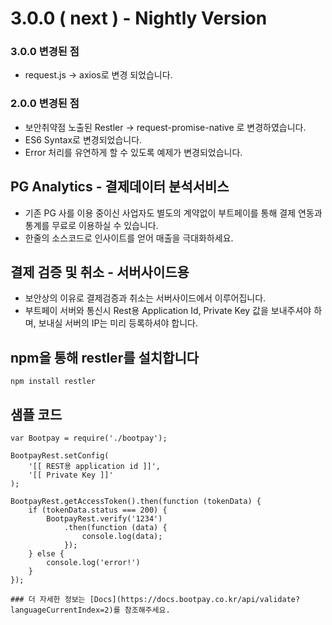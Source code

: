 # 3.0.0 ( next ) - Nightly Version

### 3.0.0 변경된 점
* request.js -> axios로 변경 되었습니다.

 
### 2.0.0 변경된 점
* 보안취약점 노출된 Restler -> request-promise-native 로 변경하였습니다.
* ES6 Syntax로 변경되었습니다.
* Error 처리를 유연하게 할 수 있도록 예제가 변경되었습니다.

## PG Analytics - 결제데이터 분석서비스
* 기존 PG 사를 이용 중이신 사업자도 별도의 계약없이 부트페이를 통해 결제 연동과 통계를 무료로 이용하실 수 있습니다.
* 한줄의 소스코드로 인사이트를 얻어 매출을 극대화하세요.

## 결제 검증 및 취소 - 서버사이드용
* 보안상의 이유로 결제검증과 취소는 서버사이드에서 이루어집니다.
* 부트페이 서버와 통신시 Rest용 Application Id, Private Key 값을 보내주셔야 하며, 보내실 서버의 IP는 미리 등록하셔야 합니다.

## npm을 통해 restler를 설치합니다
```
npm install restler 
``` 

## 샘플 코드
```nodejs 
var Bootpay = require('./bootpay');

BootpayRest.setConfig(
    '[[ REST용 application id ]]',
    '[[ Private Key ]]'    
);

BootpayRest.getAccessToken().then(function (tokenData) {
    if (tokenData.status === 200) {
        BootpayRest.verify('1234')
            .then(function (data) {
                console.log(data);
            });
    } else {
        console.log('error!')
    }
});

### 더 자세한 정보는 [Docs](https://docs.bootpay.co.kr/api/validate?languageCurrentIndex=2)를 참조해주세요. 
